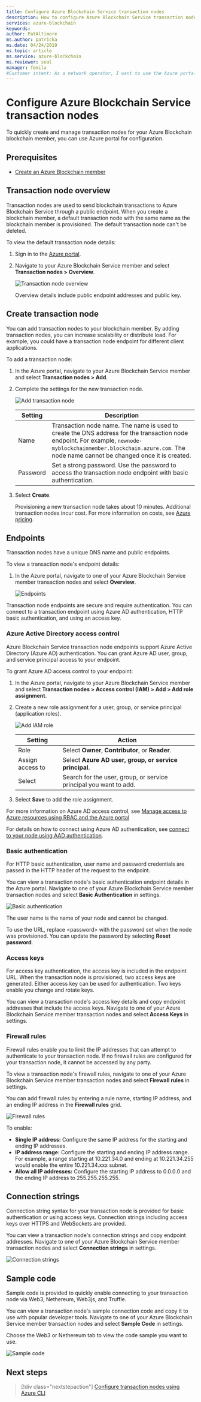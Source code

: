 ```yaml
---
title: Configure Azure Blockchain Service transaction nodes
description: How to configure Azure Blockchain Service transaction nodes
services: azure-blockchain
keywords: 
author: PatAltimore
ms.author: patricka
ms.date: 04/24/2019
ms.topic: article
ms.service: azure-blockchain
ms.reviewer: seal
manager: femila
#Customer intent: As a network operator, I want to use the Azure portal to create and configure transaction nodes.
---
```


# Configure Azure Blockchain Service transaction nodes

To quickly create and manage transaction nodes for your Azure Blockchain blockchain member, you can use Azure portal for configuration.

## Prerequisites

* [Create an Azure Blockchain member](create-member.md)

## Transaction node overview

Transaction nodes are used to send blockchain transactions to Azure Blockchain Service through a public endpoint. When you create a blockchain member, a default transaction node with the same name as the blockchain member is provisioned. The default transaction node can't be deleted.

To view the default transaction node details:

1. Sign in to the [Azure portal](https://portal.azure.com).
1. Navigate to your Azure Blockchain Service member and select **Transaction nodes > Overview**.

    ![Transaction node overview](./media/configure-transaction-nodes/node-overview.png)

    Overview details include public endpoint addresses and public key.

## Create transaction node

You can add transaction nodes to your blockchain member. By adding transaction nodes, you can increase scalability or distribute load. For example, you could have a transaction node endpoint for different client applications.

To add a transaction node:

1. In the Azure portal, navigate to your Azure Blockchain Service member and select **Transaction nodes > Add**.
1. Complete the settings for the new transaction node.

    ![Add transaction node](./media/configure-transaction-nodes/add-node.png)

    | Setting | Description |
    |---------|-------------|
    | Name | Transaction node name. The name is used to create the DNS address for the transaction node endpoint. For example, `newnode-myblockchainmember.blockchain.azure.com`. The node name cannot be changed once it is created. |
    | Password | Set a strong password. Use the password to access the transaction node endpoint with basic authentication.

1. Select **Create**.

    Provisioning a new transaction node takes about 10 minutes. Additional transaction nodes incur cost. For more information on costs, see [Azure pricing](https://azure.microsoft.com/pricing/).

## Endpoints

Transaction nodes have a unique DNS name and public endpoints.

To view a transaction node's endpoint details:

1. In the Azure portal, navigate to one of your Azure Blockchain Service member transaction nodes and select **Overview**.

    ![Endpoints](./media/configure-transaction-nodes/endpoints.png)

Transaction node endpoints are secure and require authentication. You can connect to a transaction endpoint using Azure AD authentication, HTTP basic authentication, and using an access key.

### Azure Active Directory access control

Azure Blockchain Service transaction node endpoints support Azure Active Directory (Azure AD) authentication. You can grant Azure AD user, group, and service principal access to your endpoint.

To grant Azure AD access control to your endpoint:

1. In the Azure portal, navigate to your Azure Blockchain Service member and select **Transaction nodes > Access control (IAM) > Add > Add role assignment**.
1. Create a new role assignment for a user, group, or service principal (application roles).

    ![Add IAM role](./media/configure-transaction-nodes/add-role.png)

    | Setting | Action |
    |---------|-------------|
    | Role | Select **Owner**, **Contributor**, or **Reader**.
    | Assign access to | Select **Azure AD user, group, or service principal**.
    | Select | Search for the user, group, or service principal you want to add.

1. Select **Save** to add the role assignment.

For more information on Azure AD access control, see [Manage access to Azure resources using RBAC and the Azure portal](../../role-based-access-control/role-assignments-portal.md)

For details on how to connect using Azure AD authentication, see [connect to your node using AAD authentication](configure-aad.md).

### Basic authentication

For HTTP basic authentication, user name and password credentials are passed in the HTTP header of the request to the endpoint.

You can view a transaction node's basic authentication endpoint details in the Azure portal. Navigate to one of your Azure Blockchain Service member transaction nodes and select **Basic Authentication** in settings.

![Basic authentication](./media/configure-transaction-nodes/basic.png)

The user name is the name of your node and cannot be changed.

To use the URL, replace \<password\> with the password set when the node was provisioned. You can update the password by selecting **Reset password**.

### Access keys

For access key authentication, the access key is included in the endpoint URL. When the transaction node is provisioned, two access keys are generated. Either access key can be used for authentication. Two keys enable you change and rotate keys.

You can view a transaction node's access key details and copy endpoint addresses that include the access keys. Navigate to one of your Azure Blockchain Service member transaction nodes and select **Access Keys** in settings.

### Firewall rules

Firewall rules enable you to limit the IP addresses that can attempt to authenticate to your transaction node.  If no firewall rules are configured for your transaction node, it cannot be accessed by any party.  

To view a transaction node's firewall rules, navigate to one of your Azure Blockchain Service member transaction nodes and select **Firewall rules** in settings.

You can add firewall rules by entering a rule name, starting IP address, and an ending IP address in the **Firewall rules** grid.

![Firewall rules](./media/configure-transaction-nodes/firewall-rules.png)

To enable:

* **Single IP address:** Configure the same IP address for the starting and ending IP addresses.
* **IP address range:** Configure the starting and ending IP address range. For example, a range starting at 10.221.34.0 and ending at 10.221.34.255 would enable the entire 10.221.34.xxx subnet.
* **Allow all IP addresses:** Configure the starting IP address to 0.0.0.0 and the ending IP address to 255.255.255.255.

## Connection strings

Connection string syntax for your transaction node is provided for basic authentication or using access keys. Connection strings including access keys over HTTPS and WebSockets are provided.

You can view a transaction node's connection strings and copy endpoint addresses. Navigate to one of your Azure Blockchain Service member transaction nodes and select **Connection strings** in settings.

![Connection strings](./media/configure-transaction-nodes/connection-strings.png)

## Sample code

Sample code is provided to quickly enable connecting to your transaction node via Web3, Nethereum, Web3js, and Truffle.

You can view a transaction node's sample connection code and copy it to use with popular developer tools. Navigate to one of your Azure Blockchain Service member transaction nodes and select **Sample Code** in settings.

Choose the Web3 or Nethereum tab to view the code sample you want to use.

![Sample code](./media/configure-transaction-nodes/sample-code.png)

## Next steps

> [!div class="nextstepaction"]
> [Configure transaction nodes using Azure CLI](manage-cli.md)
